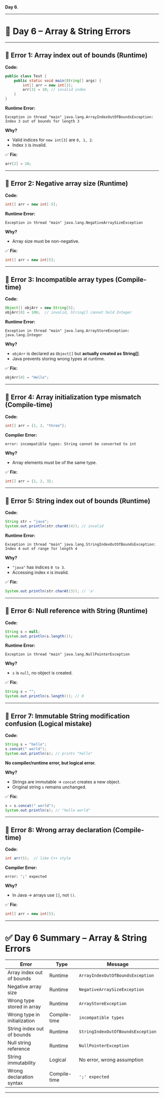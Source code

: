 **Day 6**.

---

# 📅 **Day 6 – Array & String Errors**

---

## 🔹 **Error 1: Array index out of bounds (Runtime)**

**Code:**

```java
public class Test {
    public static void main(String[] args) {
        int[] arr = new int[3];
        arr[3] = 10; // invalid index
    }
}
```

**Runtime Error:**

```
Exception in thread "main" java.lang.ArrayIndexOutOfBoundsException: Index 3 out of bounds for length 3
```

**Why?**

- Valid indices for `new int[3]` are `0, 1, 2`.
- Index `3` is invalid.

✅ **Fix:**

```java
arr[2] = 10;
```

---

## 🔹 **Error 2: Negative array size (Runtime)**

**Code:**

```java
int[] arr = new int[-5];
```

**Runtime Error:**

```
Exception in thread "main" java.lang.NegativeArraySizeException
```

**Why?**

- Array size must be non-negative.

✅ **Fix:**

```java
int[] arr = new int[5];
```

---

## 🔹 **Error 3: Incompatible array types (Compile-time)**

**Code:**

```java
Object[] objArr = new String[5];
objArr[0] = 100;  // invalid, String[] cannot hold Integer
```

**Runtime Error:**

```
Exception in thread "main" java.lang.ArrayStoreException: java.lang.Integer
```

**Why?**

- `objArr` is declared as `Object[]` but **actually created as String\[]**.
- Java prevents storing wrong types at runtime.

✅ **Fix:**

```java
objArr[0] = "Hello";
```

---

## 🔹 **Error 4: Array initialization type mismatch (Compile-time)**

**Code:**

```java
int[] arr = {1, 2, "three"};
```

**Compiler Error:**

```
error: incompatible types: String cannot be converted to int
```

**Why?**

- Array elements must be of the same type.

✅ **Fix:**

```java
int[] arr = {1, 2, 3};
```

---

## 🔹 **Error 5: String index out of bounds (Runtime)**

**Code:**

```java
String str = "java";
System.out.println(str.charAt(4)); // invalid
```

**Runtime Error:**

```
Exception in thread "main" java.lang.StringIndexOutOfBoundsException: Index 4 out of range for length 4
```

**Why?**

- `"java"` has indices `0 to 3`.
- Accessing index `4` is invalid.

✅ **Fix:**

```java
System.out.println(str.charAt(3)); // 'a'
```

---

## 🔹 **Error 6: Null reference with String (Runtime)**

**Code:**

```java
String s = null;
System.out.println(s.length());
```

**Runtime Error:**

```
Exception in thread "main" java.lang.NullPointerException
```

**Why?**

- `s` is `null`, no object is created.

✅ **Fix:**

```java
String s = "";
System.out.println(s.length()); // 0
```

---

## 🔹 **Error 7: Immutable String modification confusion (Logical mistake)**

**Code:**

```java
String s = "hello";
s.concat(" world");
System.out.println(s); // prints "hello"
```

**No compiler/runtime error, but logical error.**

**Why?**

- Strings are immutable → `concat` creates a new object.
- Original string `s` remains unchanged.

✅ **Fix:**

```java
s = s.concat(" world");
System.out.println(s); // "hello world"
```

---

## 🔹 **Error 8: Wrong array declaration (Compile-time)**

**Code:**

```java
int arr(5);  // like C++ style
```

**Compiler Error:**

```
error: ';' expected
```

**Why?**

- In Java → arrays use `[]`, not `()`.

✅ **Fix:**

```java
int[] arr = new int[5];
```

---

# ✅ Day 6 Summary – Array & String Errors

| Error                        | Type         | Message                           |
| ---------------------------- | ------------ | --------------------------------- |
| Array index out of bounds    | Runtime      | `ArrayIndexOutOfBoundsException`  |
| Negative array size          | Runtime      | `NegativeArraySizeException`      |
| Wrong type stored in array   | Runtime      | `ArrayStoreException`             |
| Wrong type in initialization | Compile-time | `incompatible types`              |
| String index out of bounds   | Runtime      | `StringIndexOutOfBoundsException` |
| Null string reference        | Runtime      | `NullPointerException`            |
| String immutability          | Logical      | No error, wrong assumption        |
| Wrong declaration syntax     | Compile-time | `';' expected`                    |

---
